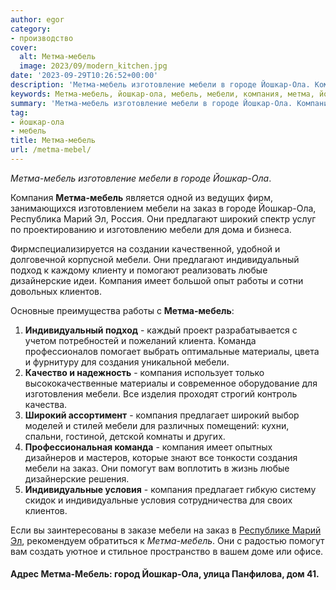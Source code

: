 ```yaml
---
author: egor
category:
- производство
cover:
  alt: Метма-мебель
  image: 2023/09/modern_kitchen.jpg
date: '2023-09-29T10:26:52+00:00'
description: 'Метма-мебель изготовление мебели в городе Йошкар-Ола. Компания Метма-мебель является одной из ведущих фирм, занимающихся изготовлением мебели на заказ в...'
keywords: Метма-мебель, йошкар-ола, мебель, мебели, компания, метма, йошкар, ола, заказ, широкий, городе, марий, предлагают, индивидуальный, подход, любые, дизайнерские
summary: 'Метма-мебель изготовление мебели в городе Йошкар-Ола. Компания Метма-мебель является одной из ведущих фирм, занимающихся изготовлением мебели на заказ в...'
tag:
- йошкар-ола
- мебель
title: Метма-мебель
url: /metma-mebel/
---
```


_Метма-мебель изготовление мебели в городе Йошкар-Ола_.

Компания **Метма-мебель** является одной из ведущих фирм, занимающихся изготовлением мебели на заказ в городе Йошкар-Ола, Республика Марий Эл, Россия. Они предлагают широкий спектр услуг по проектированию и изготовлению мебели для дома и бизнеса.

Фирмспециализируется на создании качественной, удобной и долговечной корпусной мебели. Они предлагают индивидуальный подход к каждому клиенту и помогают реализовать любые дизайнерские идеи. Компания имеет большой опыт работы и сотни довольных клиентов.

Основные преимущества работы с **Метма-мебель**:

1. **Индивидуальный подход** \- каждый проект разрабатывается с учетом потребностей и пожеланий клиента. Команда профессионалов помогает выбрать оптимальные материалы, цвета и фурнитуру для создания уникальной мебели.
1. **Качество и надежность** \- компания использует только высококачественные материалы и современное оборудование для изготовления мебели. Все изделия проходят строгий контроль качества.
1. **Широкий ассортимент** \- компания предлагает широкий выбор моделей и стилей мебели для различных помещений: кухни, спальни, гостиной, детской комнаты и других.
1. **Профессиональная команда** \- компания имеет опытных дизайнеров и мастеров, которые знают все тонкости создания мебели на заказ. Они помогут вам воплотить в жизнь любые дизайнерские решения.
1. **Индивидуальные условия** \- компания предлагает гибкую систему скидок и индивидуальные условия сотрудничества для своих клиентов.

Если вы заинтересованы в заказе мебели на заказ в [Республике Марий Эл](/), рекомендуем обратиться к _Метма-мебель_. Они с радостью помогут вам создать уютное и стильное пространство в вашем доме или офисе.

#### Адрес Метма-Мебель: город Йошкар-Ола, улица Панфилова, дом 41.